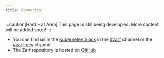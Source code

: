 ```yaml
---
title: Community
---
```


:::caution[Hard Hat Area]
This page is still being developed. More content will be added soon!
:::

- You can find us in the [Kubernetes Slack](https://kubernetes.slack.com) in the [#zarf](https://kubernetes.slack.com/archives/C03B6BJAUJ3) channel or the [#zarf-dev](https://kubernetes.slack.com/archives/C03BP9Z3CMA) channel.
- The Zarf repository is hosted on [GitHub](https://github.com/defenseunicorns/zarf)
